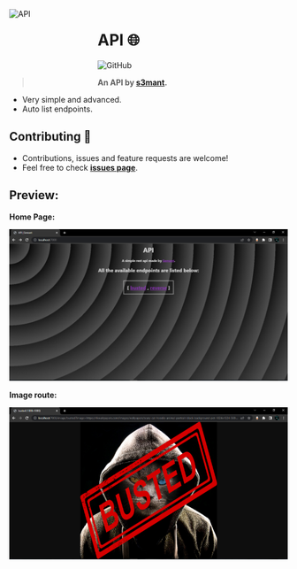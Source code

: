 <img width="150" height="150" align="left" style="float: left; margin: 0 10px 0 0;" alt="API" src="https://cdn.discordapp.com/attachments/861640837170200576/891618249605808178/globe-with-meridians-emoji-by-twitter.png">

# API 🌐

<img alt="GitHub" src="https://img.shields.io/github/license/bad-boy-codes/Express-API-Template?color=ffddee&style=flat-square">

> **An API by [s3mant](https://github.com/s3mant).**

- Very simple and advanced.
- Auto list endpoints.

## Contributing 🤝

- Contributions, issues and feature requests are welcome!
- Feel free to check **[issues page](https://github.com/Bad-Boy-Codes/Express-API-Template/issues)**.

## Preview:

**Home Page:**

<img alt="homepage preview" src="./assets/examples/home.png">

**Image route:**

<img alt="Busted preview" src="./assets/examples/busted.png">
